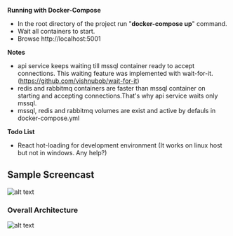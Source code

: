 **Running with Docker-Compose**

- In the root directory of the project run "**docker-compose up**" command.
- Wait all containers to start.
- Browse http://localhost:5001

**Notes**
- api service keeps waiting till mssql container ready to accept connections. This waiting feature was implemented with wait-for-it.
(https://github.com/vishnubob/wait-for-it)
- redis and rabbitmq containers are faster than mssql container on starting and accepting connections.That's why api service waits only mssql.
- mssql, redis and rabbitmq volumes are exist and active by defauls in docker-compose.yml

**Todo List**
- React hot-loading for development environment (It works on linux host but not in windows. Any help?)

## Sample Screencast

![alt text](https://github.com/suadev/docker-workshop-with-react-aspnetcore-redis-rabbitmq-mssql/blob/master/react_ui/public/screencast.gif)

### Overall Architecture

![alt text](https://github.com/suadev/docker-workshop-with-react-aspnetcore-redis-rabbitmq-mssql/blob/master/react_ui/public/docker_workshop.png)
